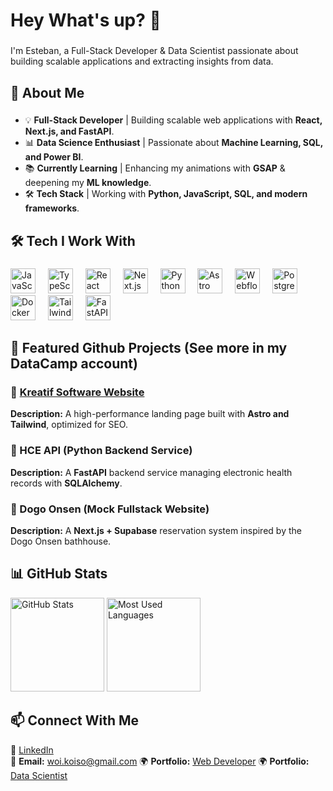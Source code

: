 <h1 align="left">Hey What's up? 💫</h1>

###

<p align="left">I'm Esteban, a Full-Stack Developer & Data Scientist passionate about building scalable applications and extracting insights from data.</p>

###

<h2 align="left">🚀 About Me</h2>

###

- 💡 **Full-Stack Developer** | Building scalable web applications with **React, Next.js, and FastAPI**.  
- 📊 **Data Science Enthusiast** | Passionate about **Machine Learning, SQL, and Power BI**.  
- 📚 **Currently Learning** | Enhancing my animations with **GSAP** & deepening my **ML knowledge**.  
- 🛠️ **Tech Stack** | Working with **Python, JavaScript, SQL, and modern frameworks**.  

###

<h2 align="left">🛠️ Tech I Work With</h2>

###

<div align="left">
  <img src="https://cdn.jsdelivr.net/gh/devicons/devicon/icons/javascript/javascript-original.svg" height="40" alt="JavaScript logo" />
  <img width="12" />
  <img src="https://cdn.jsdelivr.net/gh/devicons/devicon/icons/typescript/typescript-original.svg" height="40" alt="TypeScript logo" />
  <img width="12" />
  <img src="https://cdn.jsdelivr.net/gh/devicons/devicon/icons/react/react-original.svg" height="40" alt="React logo" />
  <img width="12" />
  <img src="https://cdn.jsdelivr.net/gh/devicons/devicon/icons/nextjs/nextjs-original.svg" height="40" alt="Next.js logo" />
  <img width="12" />
  <img src="https://cdn.jsdelivr.net/gh/devicons/devicon/icons/python/python-original.svg" height="40" alt="Python logo" />
  <img width="12" />
  <img src="https://cdn.jsdelivr.net/gh/devicons/devicon/icons/astro/astro-original.svg" height="40" alt="Astro logo" />
  <img width="12" />
  <img src="https://cdn.jsdelivr.net/gh/devicons/devicon/icons/webflow/webflow-original.svg" height="40" alt="Webflow logo" />
  <img width="12" />
  <img src="https://cdn.jsdelivr.net/gh/devicons/devicon/icons/postgresql/postgresql-original.svg" height="40" alt="PostgreSQL logo" />
  <img width="12" />
  <img src="https://cdn.jsdelivr.net/gh/devicons/devicon/icons/docker/docker-original.svg" height="40" alt="Docker logo" />
  <img width="12" />
  <img src="https://cdn.jsdelivr.net/gh/devicons/devicon/icons/tailwindcss/tailwindcss-original.svg" height="40" alt="Tailwind CSS logo" />
  <img width="12" />
  <img src="https://cdn.jsdelivr.net/gh/devicons/devicon/icons/fastapi/fastapi-original.svg" height="40" alt="FastAPI logo" />
</div>

###

<h2 align="left">📂 Featured Github Projects (See more in my DataCamp account)</h2>

### 🔹 [Kreatif Software Website](https://kreatif-software.netlify.app/)  
**Description:** A high-performance landing page built with **Astro and Tailwind**, optimized for SEO.  

### 🔹 HCE API (Python Backend Service)  
**Description:** A **FastAPI** backend service managing electronic health records with **SQLAlchemy**.  

### 🔹 Dogo Onsen (Mock Fullstack Website)  
**Description:** A **Next.js + Supabase** reservation system inspired by the Dogo Onsen bathhouse.  

<h2 align="left">📊 GitHub Stats</h2>

<div align="left">
  <img src="https://github-readme-stats.vercel.app/api?username=vasquez-esteban&show_icons=true&theme=radical" alt="GitHub Stats" height="150"/>
  <img src="https://github-readme-stats.vercel.app/api/top-langs/?username=vasquez-esteban&layout=compact&theme=radical" alt="Most Used Languages" height="150"/>
</div>

###

<h2 align="left">📫 Connect With Me</h2>

💼 [LinkedIn](www.linkedin.com/in/esteban-vásquez-pérez-693062245)  
📧 **Email:** woi.koiso@gmail.com
🌍 **Portfolio:** [Web Developer](https://esteban-vasquez.netlify.app/)
🌍 **Portfolio:** [Data Scientist](https://www.datacamp.com/portfolio/evasquezp)  
